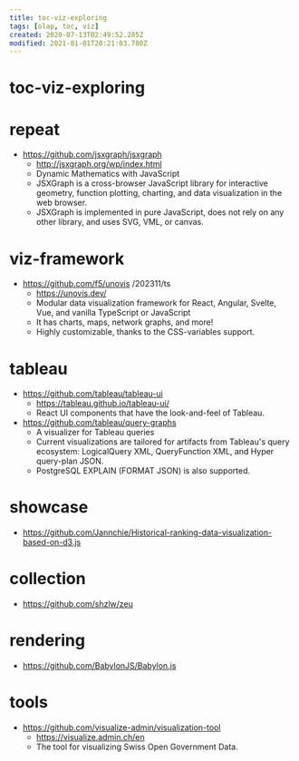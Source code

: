 ```yaml
---
title: toc-viz-exploring
tags: [olap, toc, viz]
created: 2020-07-13T02:49:52.285Z
modified: 2021-01-01T20:21:03.780Z
---
```


# toc-viz-exploring

# repeat
- https://github.com/jsxgraph/jsxgraph
  - http://jsxgraph.org/wp/index.html
  - Dynamic Mathematics with JavaScript
  - JSXGraph is a cross-browser JavaScript library for interactive geometry, function plotting, charting, and data visualization in the web browser.
  - JSXGraph is implemented in pure JavaScript, does not rely on any other library, and uses SVG, VML, or canvas. 
# viz-framework
- https://github.com/f5/unovis /202311/ts
  - https://unovis.dev/
  - Modular data visualization framework for React, Angular, Svelte, Vue, and vanilla TypeScript or JavaScript
  - It has charts, maps, network graphs, and more!
  - Highly customizable, thanks to the CSS-variables support.
# tableau
- https://github.com/tableau/tableau-ui
  - https://tableau.github.io/tableau-ui/
  - React UI components that have the look-and-feel of Tableau.
- https://github.com/tableau/query-graphs
  - A visualizer for Tableau queries
  - Current visualizations are tailored for artifacts from Tableau's query ecosystem: LogicalQuery XML, QueryFunction XML, and Hyper query-plan JSON. 
  - PostgreSQL EXPLAIN (FORMAT JSON) is also supported.
# showcase
- https://github.com/Jannchie/Historical-ranking-data-visualization-based-on-d3.js
# collection
- https://github.com/shzlw/zeu
# rendering
- https://github.com/BabylonJS/Babylon.js
# tools
- https://github.com/visualize-admin/visualization-tool
  - https://visualize.admin.ch/en
  - The tool for visualizing Swiss Open Government Data. 

